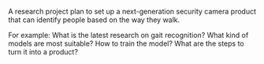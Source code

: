 A research project plan to set up a next-generation security camera product that can identify people based on the way they walk. 

For example:
What is the latest research on gait recognition?
What kind of models are most suitable?
How to train the model?
What are the steps to turn it into a product?
